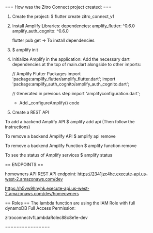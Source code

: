 === How was the Zitro Connect project created: ===

1. Create the project: $ flutter create zitro_connect_v1
2. Install Amplify Libraries:
    dependencies:
      amplify_flutter: ^0.6.0
      amplify_auth_cognito: ^0.6.0

    flutter pub get -> To install dependencies
3. $ amplify init 
4. Initialize Amplify in the application:
    Add the necessary dart dependencies at the top of main.dart alongside to other imports:

    // Amplify Flutter Packages
    import 'package:amplify_flutter/amplify_flutter.dart';
    import 'package:amplify_auth_cognito/amplify_auth_cognito.dart';

    // Generated in previous step
    import 'amplifyconfiguration.dart';

   -  Add _configureAmplify() code

5. Create a REST API

To add a backend Amplify API
$ amplify add api (Then follow the instructions)

To remove a backend Amplify API
$ amplify api remove

To remove a backend Amplify Function
$ amplify function remove

To see the status of Amplify services
$ amplify status


== ENDPOINTS ==

homewners API
REST API endpoint: https://2341jzc4hc.execute-api.us-west-2.amazonaws.com/dev

https://h5vw9hnyhk.execute-api.us-west-2.amazonaws.com/dev/homeowners

==  Roles ==
The lambda function are using the IAM Role with full dynamoDB Full Access Permission:

zitroconnectv1LambdaRolec88c8e1e-dev

================